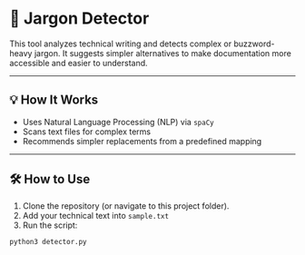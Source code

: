 # 🧪 Jargon Detector

This tool analyzes technical writing and detects complex or buzzword-heavy jargon. It suggests simpler alternatives to make documentation more accessible and easier to understand.

---

## 💡 How It Works

- Uses Natural Language Processing (NLP) via `spaCy`
- Scans text files for complex terms
- Recommends simpler replacements from a predefined mapping

---

## 🛠 How to Use

1. Clone the repository (or navigate to this project folder).
2. Add your technical text into `sample.txt`
3. Run the script:

```bash
python3 detector.py

